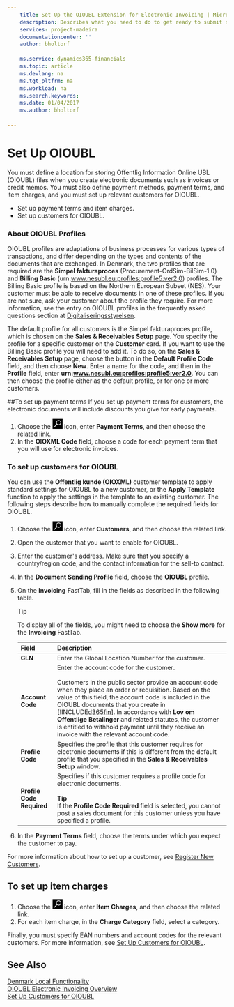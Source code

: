 ```yaml
---
    title: Set Up the OIOUBL Extension for Electronic Invoicing | Microsoft Docs
    description: Describes what you need to do to get ready to submit sales documents in a Offentlig Information Online - Universal Business Language (OIOUBL) format.
    services: project-madeira
    documentationcenter: ''
    author: bholtorf

    ms.service: dynamics365-financials
    ms.topic: article
    ms.devlang: na
    ms.tgt_pltfrm: na
    ms.workload: na
    ms.search.keywords:
    ms.date: 01/04/2017
    ms.author: bholtorf

---
```

# Set Up OIOUBL
You must define a location for storing Offentlig Information Online UBL (OIOUBL) files when you create electronic documents such as invoices or credit memos. You must also define payment methods, payment terms, and item charges, and you must set up relevant customers for OIOUBL.  

* Set up payment terms and item charges.  
* Set up customers for OIOUBL.  

### About OIOUBL Profiles  
OIOUBL profiles are adaptations of business processes for various types of transactions, and differ depending on the types and contents of the documents that are exchanged. In Denmark, the two profiles that are required are the **Simpel fakturaproces** (Procurement-OrdSim-BilSim-1.0) and **Billing Basic** (urn:www.nesubl.eu:profiles:profile5:ver2.0) profiles. The Billing Basic profile is based on the Northern European Subset (NES). Your customer must be able to receive documents in one of these profiles. If you are not sure, ask your customer about the profile they require. For more information, see the entry on OIOUBL profiles in the frequently asked questions section at [Digitaliseringsstyrelsen](http://go.microsoft.com/fwlink/?LinkId=267236).  

The default profile for all customers is the Simpel fakturaproces profile, which is chosen on the **Sales & Receivables Setup** page. You specify the profile for a specific customer on the **Customer** card. If you want to use the Billing Basic profile you will need to add it. To do so, on the **Sales & Receivables Setup** page, choose the button in the **Default Profile Code** field, and then choose **New**. Enter a name for the code, and then in the **Profile** field, enter **urn:www.nesubl.eu:profiles:profile5:ver2.0**. You can then choose the profile either as the default profile, or for one or more customers.

##To set up payment terms
If you set up payment terms for customers, the electronic documents will include discounts you give for early payments.

1.  Choose the ![Search for Page or Report](../../media/ui-search/search_small.png "Search for Page or Report icon") icon, enter **Payment Terms**, and then choose the related link.  
2.  In the **OIOXML Code** field, choose a code for each payment term that you will use for electronic invoices.  

### To set up customers for OIOUBL  
You can use the **Offentlig kunde (OIOXML)** customer template to apply standard settings for OIOUBL to a new customer, or the **Apply Template** function to apply the settings in the template to an existing customer. The following steps describe how to manually complete the required fields for OIOUBL. <!--need to check whether this overwrites anything for existing customers-->

1.  Choose the ![Search for Page or Report](../../media/ui-search/search_small.png "Search for Page or Report icon") icon, enter **Customers**, and then choose the related link.  
2.  Open the customer that you want to enable for OIOUBL.  
3.  Enter the customer's address. Make sure that you specify a country/region code, and the contact information for the sell-to contact.  
4.  In the **Document Sending Profile** field, choose the **OIOUBL** profile.
5.  On the **Invoicing** FastTab, fill in the fields as described in the following table.  

    > [!Tip]
    > To display all of the fields, you might need to choose the **Show more** for the **Invoicing** FastTab.

    |Field|Description|  
    |---------------------------------|---------------------------------------|
    |**GLN**|Enter the Global Location Number for the customer. |  
    |**Account Code**|Enter the account code for the customer.<br /><br /> Customers in the public sector provide an account code when they place an order or requisition. Based on the value of this field, the account code is included in the OIOUBL documents that you create in [!INCLUDE[d365fin](../../includes/d365fin_md.md)]. In accordance with **Lov om Offentlige Betalinger** and related statutes, the customer is entitled to withhold payment until they receive an invoice with the relevant account code. |  
    |**Profile Code**|Specifies the profile that this customer requires for electronic documents if this is different from the default profile that you specified in the **Sales & Receivables Setup** window.|  
    |**Profile Code Required**|Specifies if this customer requires a profile code for electronic documents.<br /><br /> **Tip** <br /> If the **Profile Code Required** field is selected, you cannot post a sales document for this customer unless you have specified a profile.|  

6. In the **Payment Terms** field, choose the terms under which you expect the customer to pay.

For more information about how to set up a customer, see [Register New Customers](../../sales-how-register-new-customers.md).

## To set up item charges  
1.  Choose the ![Search for Page or Report](../../media/ui-search/search_small.png "Search for Page or Report icon") icon, enter **Item Charges**, and then choose the related link.  
2.  For each item charge, in the **Charge Category** field, select a category.  

Finally, you must specify EAN numbers and account codes for the relevant customers. For more information, see [Set Up Customers for OIOUBL](how-to-set-up-customers-for-oioubl.md).  

## See Also  
[Denmark Local Functionality](denmark-local-functionality.md)  
[OIOUBL Electronic Invoicing Overview](oioubl-electronic-invoicing-overview.md)   
[Set Up Customers for OIOUBL](how-to-set-up-customers-for-oioubl.md)   
